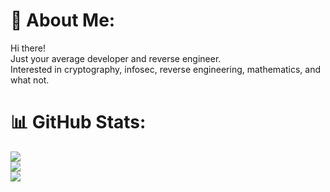 # 💫 About Me:
Hi there!<br>Just your average developer and reverse engineer.<br>Interested in cryptography, infosec, reverse engineering, mathematics, and what not.


# 📊 GitHub Stats:
![](https://github-readme-stats.vercel.app/api?username=martian0x80&theme=radical&hide_border=false&include_all_commits=false&count_private=true)<br/>
![](https://github-readme-streak-stats.herokuapp.com/?user=martian0x80&theme=radical&hide_border=false)<br/>
![](https://github-readme-stats.vercel.app/api/top-langs/?username=martian0x80&theme=radical&hide_border=false&include_all_commits=false&count_private=true&layout=compact)
